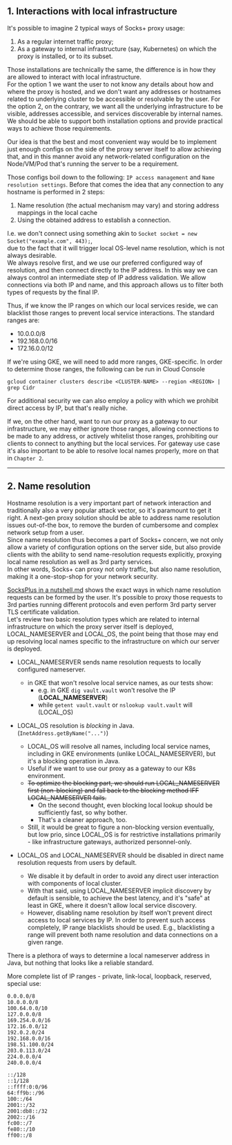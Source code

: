 ## 1. Interactions with local infrastructure

It's possible to imagine 2 typical ways of Socks+ proxy usage:
1. As a regular internet traffic proxy;
2. As a gateway to internal infrastructure (say, Kubernetes) on which the proxy is installed, or to its subset.

Those installations are technically the same, the difference is in how they are allowed to interact with local infrastructure.  
For the option 1 we want the user to not know any details about how and where the proxy is hosted, and we don't want any 
addresses or hostnames related to underlying cluster to be accessible or resolvable by the user.
For the option 2, on the contrary, we want all the underlying infrastructure to be visible, addresses accessible, and 
services discoverable by internal names.
We should be able to support both installation options and provide practical ways to achieve those requirements.

Our idea is that the best and most convenient way would be to implement just enough configs on the side 
of the proxy server itself to allow achieving that, and in this manner avoid any network-related configuration
on the Node/VM/Pod that's running the server to be a requirement.

Those configs boil down to the following: `IP access management` and `Name resolution settings`.
Before that comes the idea that any connection to any hostname is performed in 2 steps:
1. Name resolution (the actual mechanism may vary) and storing address mappings in the local cache
2. Using the obtained address to establish a connection.

I.e. we don't connect using something akin to `Socket socket = new Socket("example.com", 443);`,  
due to the fact that it will trigger local OS-level name resolution, which is not always desirable.  
We always resolve first, and we use our preferred configured way of resolution, and then connect directly to the IP address.
In this way we can always control an intermediate step of IP address validation. We allow connections via both IP and name, and this 
approach allows us to filter both types of requests by the final IP.

Thus, if we know the IP ranges on which our local services reside, we can blacklist those ranges to prevent 
local service interactions.
The standard ranges are:
 - 10.0.0.0/8
 - 192.168.0.0/16
 - 172.16.0.0/12

If we're using GKE, we will need to add more ranges, GKE-specific.
In order to determine those ranges, the following can be run in Cloud Console
```
gcloud container clusters describe <CLUSTER-NAME> --region <REGION> | grep Cidr
```
For additional security we can also employ a policy with which we prohibit direct access by IP, but that's really niche.

If we, on the other hand, want to run our proxy as a gateway to our infrastructure, we may either ignore those ranges, allowing 
connections to be made to any address, or actively whitelist those ranges, prohibiting our clients to connect to anything but the local 
services.
For gateway use case it's also important to be able to resolve local names properly, more on that in `Chapter 2`.

---

## 2. Name resolution

Hostname resolution is a very important part of network interaction and traditionally also a very popular attack 
vector, so it's paramount to get it right. A next-gen proxy solution should be able to address name resolution issues out-of-the box, to remove the burden of 
cumbersome and complex network setup from a user.  
Since name resolution thus becomes a part of Socks+ concern, we not only allow a variety of configuration options on 
the server side, but also provide clients with the ability to send name-resolution requests explicitly, proxying local 
name resolution as well as 3rd party services.  
In other words, Socks+ can proxy not only traffic, but also name resolution, making it a one-stop-shop for your network security.

[SocksPlus in a nutshell.md](SocksPlus%20in%20a%20nutshell.md) shows the exact ways in which name resolution requests can be formed by the user.
It's possible to proxy those requests to 3rd parties running different protocols and even perform 3rd party server TLS certificate validation.  
Let's review two basic resolution types which are related to internal infrastructure on which the proxy server itself 
is deployed, LOCAL_NAMESERVER and LOCAL_OS, the point being that those may end up resolving local names specific to the infrastructure on which our server is deployed.

- LOCAL_NAMESERVER sends name resolution requests to locally configured nameserver.
  - in GKE that won't resolve local service names, as our tests show:
    - e.g. in GKE `dig vault.vault` won't resolve the IP (**LOCAL_NAMESERVER**)
    - while `getent vault.vault` or `nslookup vault.vault` will (LOCAL_OS)


- LOCAL_OS resolution is _blocking_ in Java. (`InetAddress.getByName("...")`) 
  - LOCAL_OS will resolve all names, including local service names, including in GKE environments 
        (unlike LOCAL_NAMESERVER), but it's a blocking operation in Java.
  - Useful if we want to use our proxy as a gateway to our K8s environment.
  - ~~To optimize the blocking part, we should run LOCAL_NAMESERVER first
    (non-blocking) and fall back to the blocking method IFF LOCAL_NAMESERVER fails.~~
    - On the second thought, even blocking local lookup should be sufficiently fast, so why bother.
    - That's a cleaner approach, too.
  - Still, it would be great to figure a non-blocking version eventually, but low prio, since LOCAL_OS is for restrictive installations primarily - like infrastructure gateways, authorized personnel-only.


- LOCAL_OS and LOCAL_NAMESERVER should be disabled in direct name resolution requests from users by default.
  - We disable it by default in order to avoid any direct user interaction with components of local cluster.
  - With that said, using LOCAL_NAMESERVER implicit discovery by default is sensible, to achieve 
    the best latency, and it's "safe" at least in GKE, where it doesn't allow local service discovery.
  - However, disabling name resolution by itself won't prevent direct access to local services by IP. In order to prevent such access completely, IP range blacklists should be used. E.g., blacklisting a range will prevent both name resolution and data connections on a given range.

There is a plethora of ways to determine a local nameserver address in Java, but nothing that looks like a reliable standard.

More complete list of IP ranges - private, link-local, loopback, reserved, special use:
```
0.0.0.0/8
10.0.0.0/8
100.64.0.0/10
127.0.0.0/8
169.254.0.0/16
172.16.0.0/12
192.0.2.0/24
192.168.0.0/16
198.51.100.0/24
203.0.113.0/24
224.0.0.0/4
240.0.0.0/4

::/128
::1/128
::ffff:0:0/96
64:ff9b::/96
100::/64
2001::/32
2001:db8::/32
2002::/16
fc00::/7
fe80::/10
ff00::/8
```
